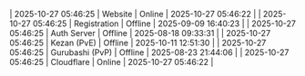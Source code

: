 | 2025-10-27 05:46:25 | Website | Online | 2025-10-27 05:46:22 |
| 2025-10-27 05:46:25 | Registration | Offline | 2025-09-09 16:40:23 |
| 2025-10-27 05:46:25 | Auth Server | Offline | 2025-08-18 09:33:31 |
| 2025-10-27 05:46:25 | Kezan (PvE) | Offline | 2025-10-11 12:51:30 |
| 2025-10-27 05:46:25 | Gurubashi (PvP) | Offline | 2025-08-23 21:44:06 |
| 2025-10-27 05:46:25 | Cloudflare | Online | 2025-10-27 05:46:22 |
